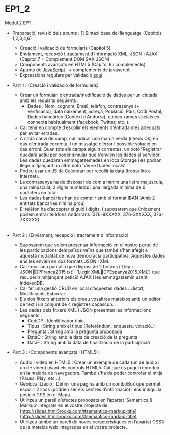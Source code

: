 # EP1_2
Modul 2 EP1


- Preparació, revisió dels apunts :
  [] Sintaxi base del llenguatge (Capítols 1,2,3,4,6)
  - Creació i validació de formularis (Capítol 5)
  - Enviament, recepció i tractament d’informació XML, JSON i AJAX (Capítol 7 + Complement DOM SAX JSON)
  - Components avançats en HTML5 (Capítol 9 i complements)
  - Apunts de [JavaScript](http://librosweb.es/libro/javascript/) : + complements de javascript
  - Expressions regulars per validació [aquí](http://webintenta.com/validacion-con-expresiones-regulares-y-javascript.html) 

- Part 1 : (Creació i validació de formularis)
  - Crear un formulari d’entrada/modificació de dades per un ciutadà amb els requisits següents :
	- Dades : Nom, cognom, Email, telèfon, contrasenya (+ verificació), data naixement, adreça, Població, País, Codi Postal, Dades bancàries (Context d’Andorra), quines xarxes socials es connecta habitualment (facebook, Twitter, etc..).
  - Cal tenir en compte d’escollir els elements d’entrada més adequats per evitar errades.
  -  A cada canvi de camp, cal indicar una marca verda (check Ok) en cas d’entrada correcta, i un missatge d’error i possible solució en cas erroni. Quan tots els camps siguin correctes, un botó ‘Registrar’ quedarà actiu per poder simular que s’envien les dades al servidor. Les dades quedaran emmagatzemades en localStorage i es podran llegir mitjançant un altre botó ‘Veure Dades locals’.  
  - Podeu usar un JS de Calendari per recollir la data (trobar-ho a Internet).
  - La contrasenya ha de disposar de com a mínim una lletra majúscula, una minúscula, 2 dígits numèrics i una llargada mínima de 6 caràcters en total.
  - Les dades bancàries han de complir amb el format IBAN (Amb 2 entitats bancàries n’hi ha prou)
  - El telèfon ha d’acceptar el guió i dígits, i suposarem que únicament podem entrar telèfons Andorrans (376-8XXXXX, 376-3XXXXX, 376-7XXXXX).     
 
- Part 2 : (Enviament, recepció i tractament d’informació)
  - Suposarem que volem presentar informació en el nostre portal de les participacions dels països veïns que també s’han afegit a aquesta modalitat de nova democràcia participativa. Aquestes dades ens les envien en dos formats JSON i XML.
  - Cal crear una pantalla que disposi de 2 botons (‘Llegir JSONDPFranca2015.txt’ i ‘Llegir XMLDPEspanya2015.XML’) que recuperin mitjançant petició AJAX i les emmagatzemin usant indexedDB. 
  - Cal fer una gestió CRUD en local d’aquestes dades : Llistat, Modificació, Esborrar.
  - Els dos fitxers anteriors els creeu vosaltres mateixos amb un editor de text i un conjunt de 4 registres cadascun.
  - Les dades dels fitxers XML i JSON presenten les informacions següents :
    - CodiDP : Identificador únic.
    - Tipus : String amb el tipus (Referèndum, enquesta, votació..)
    - Pregunta : String amb la pregunta proposada
    - DataO  : String amb la data de creació de la pregunta
    - DataF : String amb la data de finalització de la participació

- Part 3 : (Components avançats i HTML5) : 
  - Àudio i vídeo en HTML5 : Crear un exemple de cada (un de àudio i un de vídeo) usant els controls HTML5. Cal que es pugui reproduir en la majoria de navegadors. També s’ha de poder controlar el mitjà (Pausa, Play, etc...) 
  - Geolocalització : Definir una pàgina amb un comboBox que permeti escollir 2 llocs (podrien ser els centres d’informació) i ens indiqui la posició GPS en el Mapa.
  - Utilitzeu un parell d’efectes proposats en l’apartat ‘Semantics & Markup’ integrats en el vostre projecte de [http://slides.html5rocks.com/#semantics-markup-title](http://slides.html5rocks.com/#semantics-markup-title) 
  - Utilitzeu també un parell de noves característiques en l’apartat CSS3 de la mateixa web integrades en el vostre projecte.

